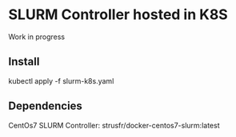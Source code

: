 # SLURM Controller hosted in K8S

Work in progress

## Install
kubectl apply -f slurm-k8s.yaml

## Dependencies
CentOs7 SLURM Controller: strusfr/docker-centos7-slurm:latest